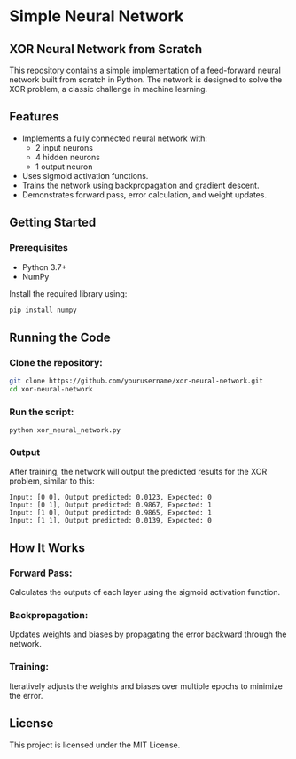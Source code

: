 # Simple Neural Network 
## XOR Neural Network from Scratch

This repository contains a simple implementation of a feed-forward neural network built from scratch in Python. The network is designed to solve the XOR problem, a classic challenge in machine learning.

## Features
- Implements a fully connected neural network with:
  - 2 input neurons
  - 4 hidden neurons
  - 1 output neuron
- Uses sigmoid activation functions.
- Trains the network using backpropagation and gradient descent.
- Demonstrates forward pass, error calculation, and weight updates.

## Getting Started

### Prerequisites
- Python 3.7+
- NumPy

Install the required library using:
```bash
pip install numpy 
```

## Running the Code
### Clone the repository:
``` bash
git clone https://github.com/yourusername/xor-neural-network.git
cd xor-neural-network
```

### Run the script:
```
python xor_neural_network.py
```

### Output
After training, the network will output the predicted results for the XOR problem, similar to this:
```
Input: [0 0], Output predicted: 0.0123, Expected: 0
Input: [0 1], Output predicted: 0.9867, Expected: 1
Input: [1 0], Output predicted: 0.9865, Expected: 1
Input: [1 1], Output predicted: 0.0139, Expected: 0
```

## How It Works

### Forward Pass: 

Calculates the outputs of each layer using the sigmoid activation function.

### Backpropagation: 

Updates weights and biases by propagating the error backward through the network.

### Training: 

Iteratively adjusts the weights and biases over multiple epochs to minimize the error.


## License

This project is licensed under the MIT License.
